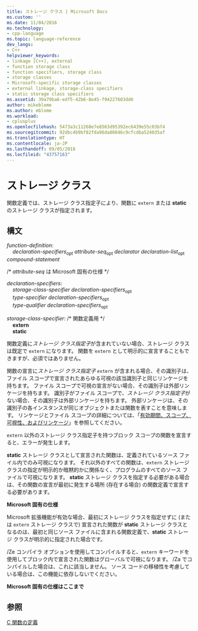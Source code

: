 ```yaml
---
title: ストレージ クラス | Microsoft Docs
ms.custom: ''
ms.date: 11/04/2016
ms.technology:
- cpp-language
ms.topic: language-reference
dev_langs:
- C++
helpviewer_keywords:
- linkage [C++], external
- function storage class
- function specifiers, storage class
- storage classes
- Microsoft-specific storage classes
- external linkage, storage-class specifiers
- static storage class specifiers
ms.assetid: 39a79ba6-edf5-42b6-8e45-f94227603dd6
author: mikeblome
ms.author: mblome
ms.workload:
- cplusplus
ms.openlocfilehash: 5473a3c11268e7e8563d95392ec6439e55c03bf4
ms.sourcegitcommit: 92dbc4b9bf82fda96da80846c9cfcdba524035af
ms.translationtype: HT
ms.contentlocale: ja-JP
ms.lasthandoff: 09/05/2018
ms.locfileid: "43757163"
---
```

# <a name="storage-class"></a>ストレージ クラス
関数定義では、ストレージ クラス指定子により、関数に `extern` または **static** のストレージ クラスが指定されます。  
  
## <a name="syntax"></a>構文

*function-definition*:<br/>
&nbsp;&nbsp;&nbsp;&nbsp;*declaration-specifiers*<sub>opt</sub> *attribute-seq*<sub>opt</sub> *declarator* *declaration-list*<sub>opt</sub> *compound-statement*

/\* *attribute-seq* は Microsoft 固有の仕様 \*/

*declaration-specifiers*:<br/>
&nbsp;&nbsp;&nbsp;&nbsp;*storage-class-specifier* *declaration-specifiers*<sub>opt</sub><br/>
&nbsp;&nbsp;&nbsp;&nbsp;*type-specifier* *declaration-specifiers*<sub>opt</sub><br/>
&nbsp;&nbsp;&nbsp;&nbsp;*type-qualifier* *declaration-specifiers*<sub>opt</sub>  

*storage-class-specifier*: /\* 関数定義用 \*/<br/>
&nbsp;&nbsp;&nbsp;&nbsp;**extern**<br/>
&nbsp;&nbsp;&nbsp;&nbsp;**static**

関数定義に*ストレージ クラス指定子*が含まれていない場合、ストレージ クラスは既定で `extern` になります。 関数を `extern` として明示的に宣言することもできますが、必須ではありません。  
  
関数の宣言に*ストレージ クラス指定子* `extern` が含まれる場合、その識別子は、ファイル スコープで宣言されたあらゆる可視の該当識別子と同じリンケージを持ちます。 ファイル スコープで可視の宣言がない場合、その識別子は外部リンケージを持ちます。 識別子がファイル スコープで、*ストレージ クラス指定子*がない場合、その識別子は外部リンケージを持ちます。 外部リンケージは、その識別子の各インスタンスが同じオブジェクトまたは関数を表すことを意味します。 リンケージとファイル スコープの詳細については、「[有効期間、スコープ、可視性、およびリンケージ](../c-language/lifetime-scope-visibility-and-linkage.md)」を参照してください。  
  
`extern` 以外のストレージ クラス指定子を持つブロック スコープの関数を宣言すると、エラーが発生します。  
  
**static** ストレージ クラスとして宣言された関数は、定義されているソース ファイル内でのみ可視になります。 それ以外のすべての関数は、`extern` ストレージ クラスの指定が明示的か暗黙的かに関係なく、プログラムのすべてのソース ファイルで可視になります。 **static** ストレージ クラスを指定する必要がある場合は、その関数の宣言が最初に発生する場所 (存在する場合) の関数定義で宣言する必要があります。  
  
**Microsoft 固有の仕様**  
  
Microsoft 拡張機能が有効な場合、最初にストレージ クラスを指定せずに (または `extern` ストレージ クラスで) 宣言された関数が **static** ストレージ クラスとなるのは、最初と同じソース ファイルに含まれる関数定義で、**static** ストレージ クラスが明示的に指定された場合です。  
  
/Ze コンパイラ オプションを使用してコンパイルすると、`extern` キーワードを使用してブロック内で宣言された関数はグローバルで可視になります。 /Za でコンパイルした場合は、これに該当しません。 ソース コードの移植性を考慮している場合は、この機能に依存しないでください。  
  
**Microsoft 固有の仕様はここまで**  
  
## <a name="see-also"></a>参照  
[C 関数の定義](../c-language/c-function-definitions.md)